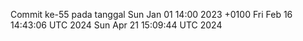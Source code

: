 Commit ke-55 pada tanggal Sun Jan 01 14:00 2023 +0100
Fri Feb 16 14:43:06 UTC 2024
Sun Apr 21 15:09:44 UTC 2024
